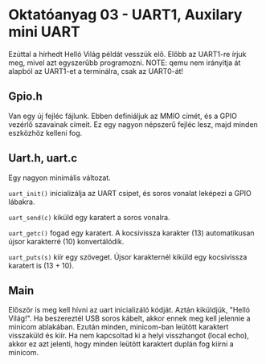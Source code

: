 Oktatóanyag 03 - UART1, Auxilary mini UART
==========================================

Ezúttal a hírhedt Helló Világ példát vesszük elő. Előbb az UART1-re írjuk meg, mivel azt egyszerűbb programozni.
NOTE: qemu nem irányítja át alapból az UART1-et a terminálra, csak az UART0-át!

Gpio.h
------

Van egy új fejléc fájlunk. Ebben definiáljuk az MMIO címét, és a GPIO vezérlő szavainak címeit. Ez egy nagyon
népszerű fejléc lesz, majd minden eszközhöz kelleni fog.

Uart.h, uart.c
--------------

Egy nagyon minimális változat.

`uart_init()` inicializálja az UART csipet, és soros vonalat leképezi a GPIO lábakra.

`uart_send(c)` kiküld egy karatert a soros vonalra.

`uart_getc()` fogad egy karatert. A kocsivissza karakter (13) automatikusan újsor karakterré (10) konvertálódik.

`uart_puts(s)` kiír egy szöveget. Újsor karakternél kiküld egy kocsivissza karatert is (13 + 10).

Main
----

Először is meg kell hívni az uart inicializáló kódját. Aztán kiküldjük, "Helló Világ!". Ha beszereztél USB
soros kábelt, akkor ennek meg kell jelennie a minicom ablakában. Ezután minden, minicom-ban leütött karaktert
visszaküld és kiír. Ha nem kapcsoltad ki a helyi visszhangot (local echo), akkor ez azt jelenti, hogy minden
leütött karaktert duplán fog kiírni a minicom.

